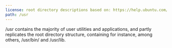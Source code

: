 ```yaml
---
license: root directory descriptions based on: https://help.ubuntu.com/community/LinuxFilesystemTreeOverview originally created by contributors to the Ubuntu documentation wiki and the Filesystem Hierarchy Standard 2.3 created by Filesystem Hierarchy Standard Group.
path: /usr
---
```


/usr contains the majority of user utilities and applications, and partly replicates the root directory structure, containing for instance, among others, /usr/bin/ and /usr/lib.